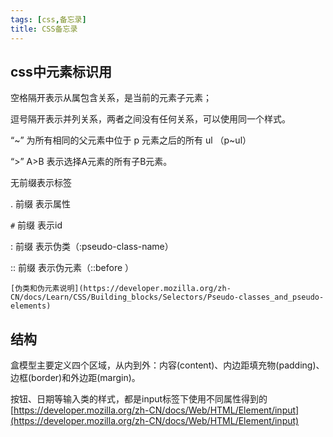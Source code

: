 ```yaml
---
tags: [css,备忘录]
title: CSS备忘录
---
```

## css中元素标识用

空格隔开表示从属包含关系，是当前的元素子元素；

逗号隔开表示并列关系，两者之间没有任何关系，可以使用同一个样式。

“~” 为所有相同的父元素中位于 p 元素之后的所有 ul （p~ul）

“>” A>B 表示选择A元素的所有子B元素。

无前缀表示标签

. 前缀 表示属性

`#` 前缀 表示id

: 前缀 表示伪类（:pseudo-class-name）

:: 前缀 表示伪元素（::before ）

`[伪类和伪元素说明](https://developer.mozilla.org/zh-CN/docs/Learn/CSS/Building_blocks/Selectors/Pseudo-classes_and_pseudo-elements)`

## 结构

盒模型主要定义四个区域，从内到外：内容(content)、内边距填充物(padding)、边框(border)和外边距(margin)。

按钮、日期等输入类的样式，都是input标签下使用不同属性得到的
[https://developer.mozilla.org/zh-CN/docs/Web/HTML/Element/input](https://developer.mozilla.org/zh-CN/docs/Web/HTML/Element/input)
